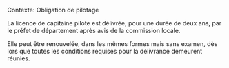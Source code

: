 Contexte: Obligation de pilotage

La licence de capitaine pilote est délivrée, pour une durée de deux ans, par le préfet de département après avis de la commission locale.

Elle peut être renouvelée, dans les mêmes formes mais sans examen, dès lors que toutes les conditions requises pour la délivrance demeurent réunies.